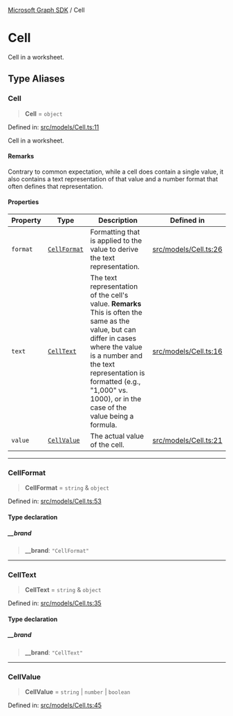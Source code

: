 [Microsoft Graph SDK](README.md) / Cell

# Cell

Cell in a worksheet.

## Type Aliases

### Cell

> **Cell** = `object`

Defined in: [src/models/Cell.ts:11](https://github.com/Future-Secure-AI/microsoft-graph/blob/main/src/models/Cell.ts#L11)

Cell in a worksheet.

#### Remarks

Contrary to common expectation, while a cell does contain a single value, it also contains a text representation of that value and a number format that often defines that representation.

#### Properties

| Property | Type | Description | Defined in |
| ------ | ------ | ------ | ------ |
| <a id="format"></a> `format` | [`CellFormat`](#cellformat-1) | Formatting that is applied to the value to derive the text representation. | [src/models/Cell.ts:26](https://github.com/Future-Secure-AI/microsoft-graph/blob/main/src/models/Cell.ts#L26) |
| <a id="text"></a> `text` | [`CellText`](#celltext-1) | The text representation of the cell's value. **Remarks** This is often the same as the value, but can differ in cases where the value is a number and the text representation is formatted (e.g., "1,000" vs. 1000), or in the case of the value being a formula. | [src/models/Cell.ts:16](https://github.com/Future-Secure-AI/microsoft-graph/blob/main/src/models/Cell.ts#L16) |
| <a id="value"></a> `value` | [`CellValue`](#cellvalue-1) | The actual value of the cell. | [src/models/Cell.ts:21](https://github.com/Future-Secure-AI/microsoft-graph/blob/main/src/models/Cell.ts#L21) |

***

### CellFormat

> **CellFormat** = `string` & `object`

Defined in: [src/models/Cell.ts:53](https://github.com/Future-Secure-AI/microsoft-graph/blob/main/src/models/Cell.ts#L53)

#### Type declaration

##### \_\_brand

> **\_\_brand**: `"CellFormat"`

***

### CellText

> **CellText** = `string` & `object`

Defined in: [src/models/Cell.ts:35](https://github.com/Future-Secure-AI/microsoft-graph/blob/main/src/models/Cell.ts#L35)

#### Type declaration

##### \_\_brand

> **\_\_brand**: `"CellText"`

***

### CellValue

> **CellValue** = `string` \| `number` \| `boolean`

Defined in: [src/models/Cell.ts:45](https://github.com/Future-Secure-AI/microsoft-graph/blob/main/src/models/Cell.ts#L45)
